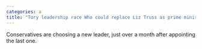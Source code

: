 ```yaml
---
categories: a
title: "Tory leadership race Who could replace Liz Truss as prime minister"
---
```

Conservatives are choosing a new leader, just over a month after appointing the last one.